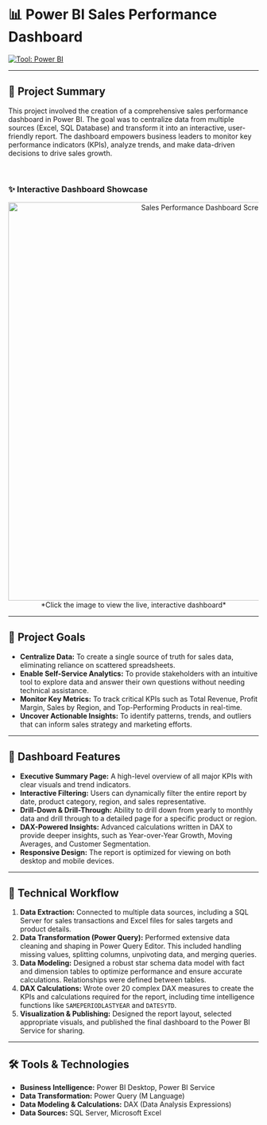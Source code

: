 # 📊 Power BI Sales Performance Dashboard

[![Tool: Power BI](https://img.shields.io/badge/Tool-Power_BI-yellow?style=for-the-badge&logo=powerbi&logoColor=black)](https://powerbi.microsoft.com/)

---

## 📄 Project Summary

This project involved the creation of a comprehensive sales performance dashboard in Power BI. The goal was to centralize data from multiple sources (Excel, SQL Database) and transform it into an interactive, user-friendly report. The dashboard empowers business leaders to monitor key performance indicators (KPIs), analyze trends, and make data-driven decisions to drive sales growth.

<br>

### ✨ Interactive Dashboard Showcase

<!-- 
IMPORTANT:
1. Take a high-quality screenshot of your main dashboard page.
2. Upload it to this GitHub repository.
3. Use Power BI's "Publish to web (public)" feature to get a shareable link.
4. Replace BOTH the image src and the link href below.
-->
<div align="center">
  <a href="https://app.powerbi.com/view?r=YOUR_PUBLIC_DASHBOARD_LINK" target="_blank">
    <img src="https://path/to/your/dashboard_screenshot.png" alt="Sales Performance Dashboard Screenshot" width="800"/>
  </a>
  <br>
  *Click the image to view the live, interactive dashboard*
</div>

---

## 🎯 Project Goals

- **Centralize Data:** To create a single source of truth for sales data, eliminating reliance on scattered spreadsheets.
- **Enable Self-Service Analytics:** To provide stakeholders with an intuitive tool to explore data and answer their own questions without needing technical assistance.
- **Monitor Key Metrics:** To track critical KPIs such as Total Revenue, Profit Margin, Sales by Region, and Top-Performing Products in real-time.
- **Uncover Actionable Insights:** To identify patterns, trends, and outliers that can inform sales strategy and marketing efforts.

---

## 🎨 Dashboard Features

- **Executive Summary Page:** A high-level overview of all major KPIs with clear visuals and trend indicators.
- **Interactive Filtering:** Users can dynamically filter the entire report by date, product category, region, and sales representative.
- **Drill-Down & Drill-Through:** Ability to drill down from yearly to monthly data and drill through to a detailed page for a specific product or region.
- **DAX-Powered Insights:** Advanced calculations written in DAX to provide deeper insights, such as Year-over-Year Growth, Moving Averages, and Customer Segmentation.
- **Responsive Design:** The report is optimized for viewing on both desktop and mobile devices.

---

## 🔄 Technical Workflow

1.  **Data Extraction:** Connected to multiple data sources, including a SQL Server for sales transactions and Excel files for sales targets and product details.
2.  **Data Transformation (Power Query):** Performed extensive data cleaning and shaping in Power Query Editor. This included handling missing values, splitting columns, unpivoting data, and merging queries.
3.  **Data Modeling:** Designed a robust star schema data model with fact and dimension tables to optimize performance and ensure accurate calculations. Relationships were defined between tables.
4.  **DAX Calculations:** Wrote over 20 complex DAX measures to create the KPIs and calculations required for the report, including time intelligence functions like `SAMEPERIODLASTYEAR` and `DATESYTD`.
5.  **Visualization & Publishing:** Designed the report layout, selected appropriate visuals, and published the final dashboard to the Power BI Service for sharing.

---

## 🛠️ Tools & Technologies

- **Business Intelligence:** Power BI Desktop, Power BI Service
- **Data Transformation:** Power Query (M Language)
- **Data Modeling & Calculations:** DAX (Data Analysis Expressions)
- **Data Sources:** SQL Server, Microsoft Excel
